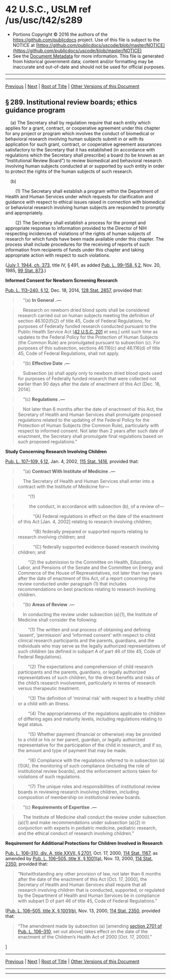 ---
---

# 42 U.S.C., USLM ref /us/usc/t42/s289

* Portions Copyright © 2016 the authors of the https://github.com/publicdocs project.
  Use of this file is subject to the NOTICE at [https://github.com/publicdocs/uscode/blob/master/NOTICE](https://github.com/publicdocs/uscode/blob/master/NOTICE)
* See the [Document Metadata](././../../../../../..//README.md) for more information.
  This file is generated from historical government data; content and/or formatting may be inaccurate and out-of-date and should not be used for official purposes.

----------
----------

[Previous](./../../../../../..//us/usc/t42/ch6A/schIII/ptH/m__us_usc_t42_ch6A_schIII_ptH.md) | [Next](./../../../../../..//us/usc/t42/ch6A/schIII/ptH/m__us_usc_t42_s289a.md) | [Root of Title](./../../../../../../) | [Other Versions of this Document](https://publicdocs.github.io/go/links?ns=uslm&ref=%2Fus%2Fusc%2Ft42%2Fs289)

## § 289. Institutional review boards; ethics guidance program

    (a) The Secretary shall by regulation require that each entity which applies for a grant, contract, or cooperative agreement under this chapter for any project or program which involves the conduct of biomedical or behavioral research involving human subjects submit in or with its application for such grant, contract, or cooperative agreement assurances satisfactory to the Secretary that it has established (in accordance with regulations which the Secretary shall prescribe) a board (to be known as an “Institutional Review Board”) to review biomedical and behavioral research involving human subjects conducted at or supported by such entity in order to protect the rights of the human subjects of such research.

    (b)

        (1) The Secretary shall establish a program within the Department of Health and Human Services under which requests for clarification and guidance with respect to ethical issues raised in connection with biomedical or behavioral research involving human subjects are responded to promptly and appropriately.

        (2) The Secretary shall establish a process for the prompt and appropriate response to information provided to the Director of NIH respecting incidences of violations of the rights of human subjects of research for which funds have been made available under this chapter. The process shall include procedures for the receiving of reports of such information from recipients of funds under this chapter and taking appropriate action with respect to such violations.

([July 1, 1944, ch. 373][/us/act/1944-07-01/ch373], title IV, § 491, as added [Pub. L. 99–158, § 2][/us/pl/99/158/s2], Nov. 20, 1985, [99 Stat. 873][/us/stat/99/873].)

 __Informed Consent for Newborn Screening Research__ 

[Pub. L. 113–240, § 12][/us/pl/113/240/s12], Dec. 18, 2014, [128 Stat. 2857][/us/stat/128/2857], provided that:

>     “(a)  __In General__  __.—__ 

>     Research on newborn dried blood spots shall be considered research carried out on human subjects meeting the definition of section 46.102(f)(2) of title 45, Code of Federal Regulations, for purposes of Federally funded research conducted pursuant to the Public Health Service Act \[[42 U.S.C. 201][/us/usc/t42/s201] et seq.\] until such time as updates to the Federal Policy for the Protection of Human Subjects (the Common Rule) are promulgated pursuant to subsection (c). For purposes of this subsection, sections 46.116(c) and 46.116(d) of title 45, Code of Federal Regulations, shall not apply.

>     “(b)  __Effective Date__  __.—__ 

>     Subsection (a) shall apply only to newborn dried blood spots used for purposes of Federally funded research that were collected not earlier than 90 days after the date of enactment of this Act \[Dec. 18, 2014\].

>     “(c)  __Regulations__  __.—__ 

>     Not later than 6 months after the date of enactment of this Act, the Secretary of Health and Human Services shall promulgate proposed regulations related to the updating of the Federal Policy for the Protection of Human Subjects (the Common Rule), particularly with respect to informed consent. Not later than 2 years after such date of enactment, the Secretary shall promulgate final regulations based on such proposed regulations.”

 __Study Concerning Research Involving Children__ 

[Pub. L. 107–109, § 12][/us/pl/107/109/s12], Jan. 4, 2002, [115 Stat. 1416][/us/stat/115/1416], provided that:

>     “(a)  __Contract With Institute of Medicine__  __.—__ 

>     The Secretary of Health and Human Services shall enter into a contract with the Institute of Medicine for—

>         “(1)

>          the conduct, in accordance with subsection (b), of a review of—

>             “(A) Federal regulations in effect on the date of the enactment of this Act \[Jan. 4, 2002\] relating to research involving children;

>             “(B) federally prepared or supported reports relating to research involving children; and

>             “(C) federally supported evidence-based research involving children; and

>         “(2) the submission to the Committee on Health, Education, Labor, and Pensions of the Senate and the Committee on Energy and Commerce of the House of Representatives, not later than two years after the date of enactment of this Act, of a report concerning the review conducted under paragraph (1) that includes recommendations on best practices relating to research involving children.

>     “(b)  __Areas of Review__  __.—__ 

>     In conducting the review under subsection (a)(1), the Institute of Medicine shall consider the following:

>         “(1) The written and oral process of obtaining and defining ‘assent’, ‘permission’ and ‘informed consent’ with respect to child clinical research participants and the parents, guardians, and the individuals who may serve as the legally authorized representatives of such children (as defined in subpart A of part 46 of title 45, Code of Federal Regulations).

>         “(2) The expectations and comprehension of child research participants and the parents, guardians, or legally authorized representatives of such children, for the direct benefits and risks of the child’s research involvement, particularly in terms of research versus therapeutic treatment.

>         “(3) The definition of ‘minimal risk’ with respect to a healthy child or a child with an illness.

>         “(4) The appropriateness of the regulations applicable to children of differing ages and maturity levels, including regulations relating to legal status.

>         “(5) Whether payment (financial or otherwise) may be provided to a child or his or her parent, guardian, or legally authorized representative for the participation of the child in research, and if so, the amount and type of payment that may be made.

>         “(6) Compliance with the regulations referred to in subsection (a)(1)(A), the monitoring of such compliance (including the role of institutional review boards), and the enforcement actions taken for violations of such regulations.

>         “(7) The unique roles and responsibilities of institutional review boards in reviewing research involving children, including composition of membership on institutional review boards.

>     “(c)  __Requirements of Expertise__  __.—__ 

>     The Institute of Medicine shall conduct the review under subsection (a)(1) and make recommendations under subsection (a)(2) in conjunction with experts in pediatric medicine, pediatric research, and the ethical conduct of research involving children.”

 __Requirement for Additional Protections for Children Involved in Research__ 

[Pub. L. 106–310, div. A, title XXVII, § 2701][/us/pl/106/310/s2701], Oct. 17, 2000, [114 Stat. 1167][/us/stat/114/1167], as amended by [Pub. L. 106–505, title X, § 1001(a)][/us/pl/106/505/s1001/a], Nov. 13, 2000, [114 Stat. 2350][/us/stat/114/2350], provided that: 

> “Notwithstanding any other provision of law, not later than 6 months after the date of the enactment of this Act \[Oct. 17, 2000\], the Secretary of Health and Human Services shall require that all research involving children that is conducted, supported, or regulated by the Department of Health and Human Services be in compliance with subpart D of part 46 of title 45, Code of Federal Regulations.”

\[[Pub. L. 106–505, title X, § 1001(b)][/us/pl/106/505/s1001/b], Nov. 13, 2000, [114 Stat. 2350][/us/stat/114/2350], provided that: 

> “The amendment made by subsection (a) \[amending [section 2701 of Pub. L. 106–310][/us/pl/106/310/s2701], set out above\] takes effect on the date of the enactment of the Children’s Health Act of 2000 \[Oct. 17, 2000\].”

\]

----------

[Previous](./../../../../../..//us/usc/t42/ch6A/schIII/ptH/m__us_usc_t42_ch6A_schIII_ptH.md) | [Next](./../../../../../..//us/usc/t42/ch6A/schIII/ptH/m__us_usc_t42_s289a.md) | [Root of Title](./../../../../../../) | [Other Versions of this Document](https://publicdocs.github.io/go/links?ns=uslm&ref=%2Fus%2Fusc%2Ft42%2Fs289)

----------
----------

[/us/act/1944-07-01/ch373]: https://publicdocs.github.io/go/links?ns=uslm&ref=%2Fus%2Fact%2F1944-07-01%2Fch373
[/us/pl/99/158/s2]: https://publicdocs.github.io/go/links?ns=uslm&ref=%2Fus%2Fpl%2F99%2F158%2Fs2
[/us/stat/99/873]: https://publicdocs.github.io/go/links?ns=uslm&ref=%2Fus%2Fstat%2F99%2F873
[/us/pl/113/240/s12]: https://publicdocs.github.io/go/links?ns=uslm&ref=%2Fus%2Fpl%2F113%2F240%2Fs12
[/us/stat/128/2857]: https://publicdocs.github.io/go/links?ns=uslm&ref=%2Fus%2Fstat%2F128%2F2857
[/us/usc/t42/s201]: https://publicdocs.github.io/go/links?ns=uslm&ref=%2Fus%2Fusc%2Ft42%2Fs201
[/us/pl/107/109/s12]: https://publicdocs.github.io/go/links?ns=uslm&ref=%2Fus%2Fpl%2F107%2F109%2Fs12
[/us/stat/115/1416]: https://publicdocs.github.io/go/links?ns=uslm&ref=%2Fus%2Fstat%2F115%2F1416
[/us/pl/106/310/s2701]: https://publicdocs.github.io/go/links?ns=uslm&ref=%2Fus%2Fpl%2F106%2F310%2Fs2701
[/us/stat/114/1167]: https://publicdocs.github.io/go/links?ns=uslm&ref=%2Fus%2Fstat%2F114%2F1167
[/us/pl/106/505/s1001/a]: https://publicdocs.github.io/go/links?ns=uslm&ref=%2Fus%2Fpl%2F106%2F505%2Fs1001%2Fa
[/us/stat/114/2350]: https://publicdocs.github.io/go/links?ns=uslm&ref=%2Fus%2Fstat%2F114%2F2350
[/us/pl/106/505/s1001/b]: https://publicdocs.github.io/go/links?ns=uslm&ref=%2Fus%2Fpl%2F106%2F505%2Fs1001%2Fb
[/us/stat/114/2350]: https://publicdocs.github.io/go/links?ns=uslm&ref=%2Fus%2Fstat%2F114%2F2350
[/us/pl/106/310/s2701]: https://publicdocs.github.io/go/links?ns=uslm&ref=%2Fus%2Fpl%2F106%2F310%2Fs2701


